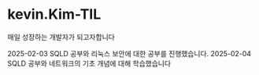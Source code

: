 # kevin.Kim-TIL
매일 성장하는 개발자가 되고자합니다

2025-02-03 SQLD 공부와 리눅스 보안에 대한 공부를 진행했습니다.
2025-02-04 SQLD 공부와 네트워크의 기초 개념에 대해 학습했습니다

